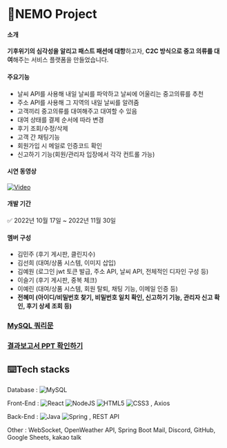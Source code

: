 # 🌱NEMO Project

#### 소개
**기후위기의 심각성을 알리고 패스트 패션에 대항**하고자, **C2C 방식으로 중고 의류를 대여**해주는 서비스 플랫폼을 만들었습니다.

#### 주요기능
- 날씨 API를 사용해 내일 날씨를 파악하고 날씨에 어울리는 중고의류를 추천
- 주소 API를 사용해 그 지역의 내일 날씨를 알려줌
- 고객끼리 중고의류를 대여해주고 대여할 수 있음
- 대여 상태를 결제 순서에 따라 변경
- 후기 조회/수정/삭제
- 고객 간 채팅기능
- 회원가입 시 메일로 인증코드 확인
- 신고하기 기능(회원/관리자 입장에서 각각 컨트롤 가능)

#### 시연 동영상
[![Video](http://img.youtube.com/vi/e79PFRLdxTI/0.jpg)](https://youtu.be/e79PFRLdxTI)

#### 개발 기간
✅ 2022년 10월 17일 ~ 2022년 11월 30일

#### 멤버 구성
- 김민주 (후기 게시판, 클린지수)
- 김선희 (대여/상품 시스템, 이미지 삽입)
- 김예원 (로그인 jwt 토큰 발급, 주소 API, 날씨 API, 전체적인 디자인 구성 등)
- 이슬기 (후기 게시판, 중복 체크)
- 이예린 (대여/상품 시스템, 회원 탈퇴, 채팅 기능, 이메일 인증 등)
- **전혜미 (아이디/비밀번호 찾기, 비밀번호 일치 확인, 신고하기 기능, 관리자 신고 확인, 후기 상세 조회 등)**

### [MySQL 쿼리문](https://github.com/Hyemie/NEMO.project/issues/2#issue-1499702791)

### [결과보고서 PPT 확인하기](https://github.com/Hyemie/NEMO.project/issues/1#issue-1499701286)

## ⌨️Tech stacks
Database :  ![MySQL](https://img.shields.io/badge/mysql-%2300f.svg?style=for-the-badge&logo=mysql&logoColor=white)

Front-End :  ![React](https://img.shields.io/badge/react-%2320232a.svg?style=for-the-badge&logo=react&logoColor=%2361DAFB) ![NodeJS](https://img.shields.io/badge/node.js-6DA55F?style=for-the-badge&logo=node.js&logoColor=white) ![HTML5](https://img.shields.io/badge/html5-%23E34F26.svg?style=for-the-badge&logo=html5&logoColor=white) ![CSS3](https://img.shields.io/badge/css3-%231572B6.svg?style=for-the-badge&logo=css3&logoColor=white) , Axios

Back-End :  ![Java](https://img.shields.io/badge/java-%23ED8B00.svg?style=for-the-badge&logo=java&logoColor=white) ![Spring](https://img.shields.io/badge/spring-%236DB33F.svg?style=for-the-badge&logo=spring&logoColor=white) , REST API

Other : WebSocket, OpenWeather API, Spring Boot Mail, Discord, GitHub, Google Sheets, kakao talk

